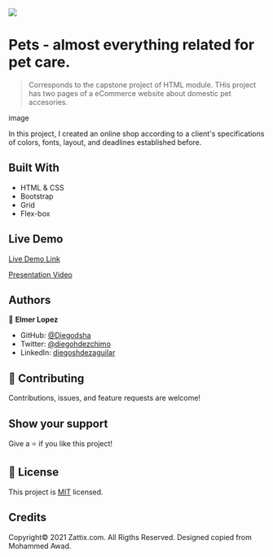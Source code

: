 ![](https://img.shields.io/badge/Microverse-blueviolet)

# Pets - almost everything related for pet care.

> Corresponds to the capstone project of HTML module. THis project has two pages of a eCommerce website about domestic pet accesories.

image

In this project, I created an online shop according to a client's specifications of colors, fonts, layout, and deadlines established before.

## Built With

- HTML & CSS
- Bootstrap
- Grid
- Flex-box

## Live Demo

[Live Demo Link](https://diegodsha.github.io/Online-shop-for-motorcycle-accessories-/)

[Presentation Video](https://www.loom.com/share/2903c4484b194b32bf692d1304a9eff5?sharedAppSource=personal_library)

## Authors

👤 **Elmer Lopez**

- GitHub: [@Diegodsha](https://github.com/memelopez/)
- Twitter: [@diegohdezchimo](https://twitter.com/memelopez10)
- LinkedIn: [diegoshdezaguilar](https://www.linkedin.com/in/elmer-lopez-51b187200/)

## 🤝 Contributing

Contributions, issues, and feature requests are welcome!

## Show your support

Give a ⭐️ if you like this project!

## 📝 License

This project is [MIT](#) licensed.

## Credits

Copyright© 2021 Zattix.com. All Rigths Reserved. Designed copied from Mohammed Awad.
